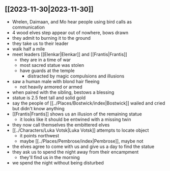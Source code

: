 ## [[2023-11-30|2023-11-30]]
- Wrelen, Daimaan, and Mo hear people using bird calls as communication
- 4 wood elves step appear out of nowhere, bows drawn
- they admit to burning it to the ground
- they take us to their leader
- walk half a mile
- meet leaders [[Elenkar|Elenkar]] and [[Frantis|Frantis]]
	- they are in a time of war
	- most sacred statue was stolen
	- have guards at the temple
		- distracted by magic compulsions and illusions
- saw a human male with blond hair fleeing
	- not heavily armored or armed
- when paired with the sibling, bestows a blessing
- statue is 2.5 feet tall and solid gold
- say the people of [[../Places/Bostwick/index|Bostwick]] wailed and cried but didn't know anything
- [[Frantis|Frantis]] shows us an illusion of the remaining statue
	- it looks like it should be entwined with a missing twin
- they now call themselves the embittered elves
- [[../Characters/Luka Votsk|Luka Votsk]] attempts to locate object
	- it points northwest
	- maybe [[../Places/Pembrose/index|Pembrose]], maybe not
- the elves agree to come with us and give us a day to find the statue
- they ask us to spend the night away from their encampment
	- they'll find us in the morning
- we spend the night without being disturbed